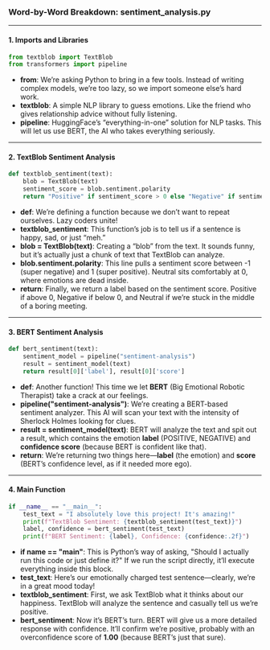 ### Word-by-Word Breakdown: sentiment_analysis.py

---

#### 1. **Imports and Libraries**

```python
from textblob import TextBlob
from transformers import pipeline
```

- **from**: We’re asking Python to bring in a few tools. Instead of writing complex models, we’re too lazy, so we import someone else’s hard work.
- **textblob**: A simple NLP library to guess emotions. Like the friend who gives relationship advice without fully listening.
- **pipeline**: HuggingFace’s “everything-in-one” solution for NLP tasks. This will let us use BERT, the AI who takes everything seriously.

---

#### 2. **TextBlob Sentiment Analysis**

```python
def textblob_sentiment(text):
    blob = TextBlob(text)
    sentiment_score = blob.sentiment.polarity
    return "Positive" if sentiment_score > 0 else "Negative" if sentiment_score < 0 else "Neutral"
```

- **def**: We’re defining a function because we don’t want to repeat ourselves. Lazy coders unite!
- **textblob_sentiment**: This function’s job is to tell us if a sentence is happy, sad, or just “meh.”
- **blob = TextBlob(text)**: Creating a “blob” from the text. It sounds funny, but it’s actually just a chunk of text that TextBlob can analyze.
- **blob.sentiment.polarity**: This line pulls a sentiment score between -1 (super negative) and 1 (super positive). Neutral sits comfortably at 0, where emotions are dead inside.
- **return**: Finally, we return a label based on the sentiment score. Positive if above 0, Negative if below 0, and Neutral if we’re stuck in the middle of a boring meeting.

---

#### 3. **BERT Sentiment Analysis**

```python
def bert_sentiment(text):
    sentiment_model = pipeline("sentiment-analysis")
    result = sentiment_model(text)
    return result[0]['label'], result[0]['score']
```

- **def**: Another function! This time we let **BERT** (Big Emotional Robotic Therapist) take a crack at our feelings.
- **pipeline("sentiment-analysis")**: We’re creating a BERT-based sentiment analyzer. This AI will scan your text with the intensity of Sherlock Holmes looking for clues.
- **result = sentiment_model(text)**: BERT will analyze the text and spit out a result, which contains the emotion **label** (POSITIVE, NEGATIVE) and **confidence score** (because BERT is confident like that).
- **return**: We’re returning two things here—**label** (the emotion) and **score** (BERT’s confidence level, as if it needed more ego).

---

#### 4. **Main Function**

```python
if __name__ == "__main__":
    test_text = "I absolutely love this project! It's amazing!"
    print(f"TextBlob Sentiment: {textblob_sentiment(test_text)}")
    label, confidence = bert_sentiment(test_text)
    print(f"BERT Sentiment: {label}, Confidence: {confidence:.2f}")
```

- **if **name** == "**main**"**: This is Python’s way of asking, "Should I actually run this code or just define it?" If we run the script directly, it’ll execute everything inside this block.
- **test_text**: Here’s our emotionally charged test sentence—clearly, we’re in a great mood today!
- **textblob_sentiment**: First, we ask TextBlob what it thinks about our happiness. TextBlob will analyze the sentence and casually tell us we’re positive.
- **bert_sentiment**: Now it’s BERT’s turn. BERT will give us a more detailed response with confidence. It’ll confirm we’re positive, probably with an overconfidence score of **1.00** (because BERT’s just that sure).
